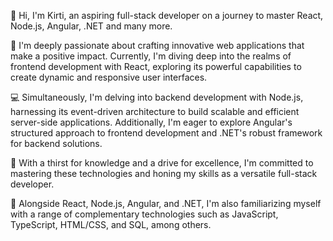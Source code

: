 👋 Hi, I'm Kirti, an aspiring full-stack developer on a journey to master React, Node.js, Angular, .NET and many more.

🚀 I'm deeply passionate about crafting innovative web applications that make a positive impact. Currently, I'm diving deep into the realms of frontend development with React, exploring its powerful capabilities to create dynamic and responsive user interfaces.

💻 Simultaneously, I'm delving into backend development with Node.js, harnessing its event-driven architecture to build scalable and efficient server-side applications. Additionally, I'm eager to explore Angular's structured approach to frontend development and .NET's robust framework for backend solutions.

🌟 With a thirst for knowledge and a drive for excellence, I'm committed to mastering these technologies and honing my skills as a versatile full-stack developer.

🔧 Alongside React, Node.js, Angular, and .NET, I'm also familiarizing myself with a range of complementary technologies such as JavaScript, TypeScript, HTML/CSS, and SQL, among others.

